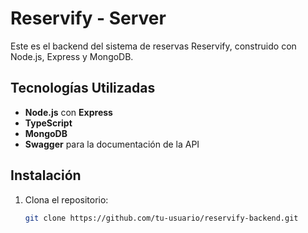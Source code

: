 # Reservify - Server

Este es el backend del sistema de reservas Reservify, construido con Node.js, Express y MongoDB.

## Tecnologías Utilizadas

- **Node.js** con **Express**
- **TypeScript**
- **MongoDB**
- **Swagger** para la documentación de la API

## Instalación

1. Clona el repositorio:
   ```bash
   git clone https://github.com/tu-usuario/reservify-backend.git
   ```
